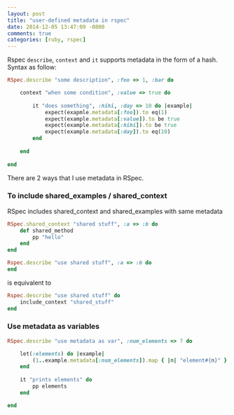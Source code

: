 ```yaml
---
layout: post
title: "user-defined metadata in rspec"
date: 2014-12-05 13:47:09 -0800
comments: true
categories: [ruby, rspec]
---
```


Rspec `describe`, `context` and `it` supports metadata in the form of a hash. Syntax as follow: 
```ruby
RSpec.describe "some description", :foo => 1, :bar do 

	context "when some condition", :value => true do 
	
		it "does something", :hihi, :day => 10 do |example| 
			expect(exapmle.metadata[:foo]).to eq(1) 
			expect(example.metadata[:value]).to be true
			expect(example.metadata[:hihi]).to be true 
			expect(example.metadata[:day]).to eq(10) 
		end 
	
	end 
	
end
```
There are 2 ways that I use metadata in RSpec. 
### To include shared_examples / shared_context 
RSpec includes shared_context and shared_examples with same metadata
```ruby 
RSpec.shared_context "shared stuff", :a => :b do 
	def shared_method 
		pp "hello" 
	end 
end 
```
```ruby
Rspec.describe "use shared stuff", :a => :b do 
end 
```
is equivalent to 
```ruby
Rspec.describe "use shared stuff" do 
	include_context "shared_stuff" 
end 
```
### Use metadata as variables 
```ruby 
RSpec.describe "use metadata as var", :num_elements => 7 do 

	let(:elements) do |example|
		(1..example.metadata[:num_elements]).map { |n| "element#{n}" }
	end 
	
	it "prints elements" do 
		pp elements 
	end 

end 
```
